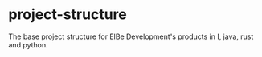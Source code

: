 # project-structure
The base project structure for ElBe Development's products in I, java, rust and python.
